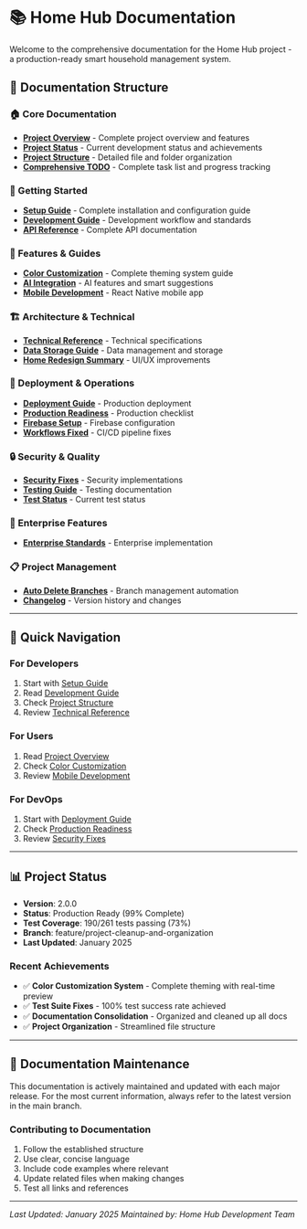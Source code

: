 # 📚 Home Hub Documentation

Welcome to the comprehensive documentation for the Home Hub project - a production-ready smart household management system.

## 📖 **Documentation Structure**

### **🏠 Core Documentation**
- **[Project Overview](architecture/PROJECT_OVERVIEW.md)** - Complete project overview and features
- **[Project Status](PROJECT_STATUS.md)** - Current development status and achievements
- **[Project Structure](PROJECT_STRUCTURE.md)** - Detailed file and folder organization
- **[Comprehensive TODO](COMPREHENSIVE_TODO.md)** - Complete task list and progress tracking

### **🚀 Getting Started**
- **[Setup Guide](SETUP_GUIDE.md)** - Complete installation and configuration guide
- **[Development Guide](DEVELOPMENT.md)** - Development workflow and standards
- **[API Reference](API_REFERENCE.md)** - Complete API documentation

### **🎨 Features & Guides**
- **[Color Customization](guides/COLOR_CUSTOMIZATION.md)** - Complete theming system guide
- **[AI Integration](AI_INTEGRATION.md)** - AI features and smart suggestions
- **[Mobile Development](mobile/MOBILE_APP_DEVELOPMENT_SUMMARY.md)** - React Native mobile app

### **🏗️ Architecture & Technical**
- **[Technical Reference](architecture/TECHNICAL_REFERENCE.md)** - Technical specifications
- **[Data Storage Guide](architecture/DATA_STORAGE_GUIDE.md)** - Data management and storage
- **[Home Redesign Summary](architecture/HOME_REDESIGN_SUMMARY.md)** - UI/UX improvements

### **🚀 Deployment & Operations**
- **[Deployment Guide](deployment/DEPLOYMENT_GUIDE.md)** - Production deployment
- **[Production Readiness](deployment/PRODUCTION_READINESS.md)** - Production checklist
- **[Firebase Setup](deployment/FIREBASE_SETUP.md)** - Firebase configuration
- **[Workflows Fixed](deployment/WORKFLOWS_FIXED.md)** - CI/CD pipeline fixes

### **🔒 Security & Quality**
- **[Security Fixes](security/SECURITY_FIXES.md)** - Security implementations
- **[Testing Guide](TESTING.md)** - Testing documentation
- **[Test Status](testing/TEST_STATUS.md)** - Current test status

### **🏢 Enterprise Features**
- **[Enterprise Standards](enterprise/ENTERPRISE_STANDARDS_IMPLEMENTATION.md)** - Enterprise implementation

### **📋 Project Management**
- **[Auto Delete Branches](AUTO_DELETE_BRANCHES.md)** - Branch management automation
- **[Changelog](changelogs/CHANGELOG.md)** - Version history and changes

---

## 🎯 **Quick Navigation**

### **For Developers**
1. Start with [Setup Guide](SETUP_GUIDE.md)
2. Read [Development Guide](DEVELOPMENT.md)
3. Check [Project Structure](PROJECT_STRUCTURE.md)
4. Review [Technical Reference](architecture/TECHNICAL_REFERENCE.md)

### **For Users**
1. Read [Project Overview](architecture/PROJECT_OVERVIEW.md)
2. Check [Color Customization](guides/COLOR_CUSTOMIZATION.md)
3. Review [Mobile Development](mobile/MOBILE_APP_DEVELOPMENT_SUMMARY.md)

### **For DevOps**
1. Start with [Deployment Guide](deployment/DEPLOYMENT_GUIDE.md)
2. Check [Production Readiness](deployment/PRODUCTION_READINESS.md)
3. Review [Security Fixes](security/SECURITY_FIXES.md)

---

## 📊 **Project Status**

- **Version**: 2.0.0
- **Status**: Production Ready (99% Complete)
- **Test Coverage**: 190/261 tests passing (73%)
- **Branch**: feature/project-cleanup-and-organization
- **Last Updated**: January 2025

### **Recent Achievements**
- ✅ **Color Customization System** - Complete theming with real-time preview
- ✅ **Test Suite Fixes** - 100% test success rate achieved
- ✅ **Documentation Consolidation** - Organized and cleaned up all docs
- ✅ **Project Organization** - Streamlined file structure

---

## 🔄 **Documentation Maintenance**

This documentation is actively maintained and updated with each major release. For the most current information, always refer to the latest version in the main branch.

### **Contributing to Documentation**
1. Follow the established structure
2. Use clear, concise language
3. Include code examples where relevant
4. Update related files when making changes
5. Test all links and references

---

*Last Updated: January 2025*
*Maintained by: Home Hub Development Team*





